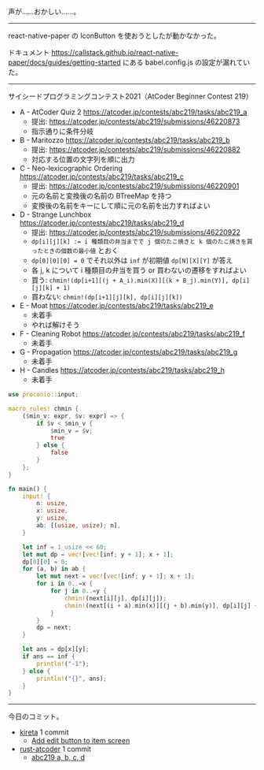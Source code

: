 声が……おかしい……。

---

react-native-paper の IconButton を使おうとしたが動かなかった。

ドキュメント <https://callstack.github.io/react-native-paper/docs/guides/getting-started> にある babel.config.js の設定が漏れていた。

---

サイシードプログラミングコンテスト2021（AtCoder Beginner Contest 219）

- A - AtCoder Quiz 2
  <https://atcoder.jp/contests/abc219/tasks/abc219_a>
  - 提出: <https://atcoder.jp/contests/abc219/submissions/46220873>
  - 指示通りに条件分岐
- B - Maritozzo
  <https://atcoder.jp/contests/abc219/tasks/abc219_b>
  - 提出: <https://atcoder.jp/contests/abc219/submissions/46220882>
  - 対応する位置の文字列を順に出力
- C - Neo-lexicographic Ordering
  <https://atcoder.jp/contests/abc219/tasks/abc219_c>
  - 提出: <https://atcoder.jp/contests/abc219/submissions/46220901>
  - 元の名前と変換後の名前の BTreeMap を持つ
  - 変換後の名前をキーにして順に元の名前を出力すればよい
- D - Strange Lunchbox
  <https://atcoder.jp/contests/abc219/tasks/abc219_d>
  - 提出: <https://atcoder.jp/contests/abc219/submissions/46220922>
  - `dp[i][j][k] := i 種類目の弁当までで j 個のたこ焼きと k 個のたこ焼きを買ったときの個数の最小値` とおく
  - `dp[0][0][0] = 0` でそれ以外は `inf` が初期値 `dp[N][X][Y]` が答え
  - 各 j, k について i 種類目の弁当を買う or 買わないの遷移をすればよい
  - 買う: `chmin!(dp[i+1][(j + A_i).min(X)][(k + B_j).min(Y)], dp[i][j][k] + 1)`
  - 買わない: `chmin!(dp[i+1][j][k], dp[i][j][k])`
- E - Moat
  <https://atcoder.jp/contests/abc219/tasks/abc219_e>
  - 未着手
  - やれば解けそう
- F - Cleaning Robot
  <https://atcoder.jp/contests/abc219/tasks/abc219_f>
  - 未着手
- G - Propagation
  <https://atcoder.jp/contests/abc219/tasks/abc219_g>
  - 未着手
- H - Candles
  <https://atcoder.jp/contests/abc219/tasks/abc219_h>
  - 未着手

```rust
use proconio::input;

macro_rules! chmin {
    ($min_v: expr, $v: expr) => {
        if $v < $min_v {
            $min_v = $v;
            true
        } else {
            false
        }
    };
}

fn main() {
    input! {
        n: usize,
        x: usize,
        y: usize,
        ab: [(usize, usize); n],
    }

    let inf = 1_usize << 60;
    let mut dp = vec![vec![inf; y + 1]; x + 1];
    dp[0][0] = 0;
    for (a, b) in ab {
        let mut next = vec![vec![inf; y + 1]; x + 1];
        for i in 0..=x {
            for j in 0..=y {
                chmin!(next[i][j], dp[i][j]);
                chmin!(next[(i + a).min(x)][(j + b).min(y)], dp[i][j] + 1);
            }
        }
        dp = next;
    }

    let ans = dp[x][y];
    if ans == inf {
        println!("-1");
    } else {
        println!("{}", ans);
    }
}
```

---

今日のコミット。

- [kireta](https://github.com/bouzuya/kireta) 1 commit
  - [Add edit button to item screen](https://github.com/bouzuya/kireta/commit/0b83461c6bacc35031cc7b8335d806360702045b)
- [rust-atcoder](https://github.com/bouzuya/rust-atcoder) 1 commit
  - [abc219 a, b, c, d](https://github.com/bouzuya/rust-atcoder/commit/0b88bb27c20150b27780a73a81bc51e145f526d1)
